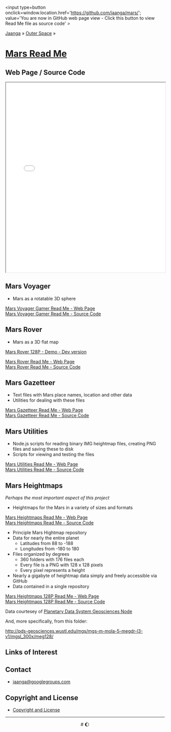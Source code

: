 <span style=display:none; >[You are now in GitHub source code view - click this link to view Read Me file as a web page]( http://jaanga.github.io/mars/ "View file as a web page." ) </span>
<input type=button onclick=window.location.href='https://github.com/jaanga/mars/'; value='You are now in GitHub web page view - Click this button to view Read Me file as source code' >

[Jaanga]( http://jaanga.github.io/ ) &raquo; [Outer Space]( http://jaanga.github.io/outer-space/ ) &raquo;

[Mars Read Me]( index.html )
===


## Web Page / Source Code

<iframe class=ifr src="iframe-carousel-r3.html" width=100% height=600px >_Sample Jaanga Mars scripts viewable in web page view only_</iframe>  

<!--
<iframe id=ifr src="iframe-carousel-r2.html" width=100% height=600px >_Sample Jaanga Mars scripts viewable in web page view only_</iframe>  
-->


## Mars Voyager

* Mars as a rotatable 3D sphere

[Mars Voyager Gamer Read Me - Web Page]( http://jaanga.github.io/mars/voyager/gamer/ )  
[Mars Voyager Gamer Read Me - Source Code]( https://github.com/jaanga/mars/voyager/gamer/ )  

## Mars Rover

* Mars as a 3D flat map

[Mars Rover 128P - Demo - Dev version]( http://jaanga.github.io/mars/rover/128p/dev/ )

[Mars Rover Read Me - Web Page]( http://jaanga.github.io/mars/rover/ )  
[Mars Rover Read Me - Source Code]( https://github.com/jaanga/mars/rover/ )  


## Mars Gazetteer

* Text files with Mars place names, location and other data
* Utilities for dealing with these files

[Mars Gazetteer Read Me - Web Page]( http://jaanga.github.io/mars/gazetteer/ )  
[Mars Gazetteer Read Me - Source Code]( https://github.com/jaanga/mars/tree/gh-pages/gazetteer/ )  

## Mars Utilities

* Node.js scripts for reading binary IMG heightmap files, creating PNG files and saving these to disk
* Scripts for viewing and testing the files

[Mars Utilities Read Me - Web Page]( http://jaanga.github.io/mars/utilities/ )  
[Mars Utilities Read Me - Source Code]( https://github.com/jaanga/mars/tree/gh-pages/utilities/ )  

## Mars Heightmaps

_Perhaps the most important aspect of this project_

* Heightmaps for the Mars in a variety of sizes and formats

[Mars Heightmaps Read Me - Web Page]( http://jaanga.github.io/mars/heightmaps/ )  
[Mars Heightmaps Read Me - Source Code]( https://github.com/jaanga/mars/tree/gh-pages/heightmaps/ )  

* Principle Mars Hightmap repository
* Data for nearly the entire planet
	* Latitudes from 88 to -188
	* Longitudes from -180 to 180
* Files organized by degrees
	* 360 folders with 176 files each
	* Every file is a PNG with 128 x 128 pixels
	* Every pixel represents a height
* Nearly a gigabyte of heightmap data simply and freely accessible via GitHub
* Data contained in a single repository

[Mars Heightmaps 128P Read Me - Web Page]( http://jaanga.github.io/mars-heightmaps-128p/ )  
[Mars Heightmaps 128P Read Me - Source Code]( https://github.com/jaanga/mars-heightmaps-128p/ )  

Data courtesey of [Planetary Data System Geosciences Node]( http://pds-geosciences.wustl.edu/missions/mgs/mola.html )

And, more specifically, from this folder:

<http://pds-geosciences.wustl.edu/mgs/mgs-m-mola-5-megdr-l3-v1/mgsl_300x/meg128/>

## Links of Interest



## Contact

* jaanga@googlegroups.com

## Copyright and License

* [Copyright and License]( http://jaanga.github.io/#http://jaanga.github.io/jaanga-copyright-and-mit-license.md ) 

***

<center title="Waxing Gibbous Moon" >
# <a href=javascript:window.scrollTo(0,0); style=text-decoration:none; >&#127764;</a>
</center>
